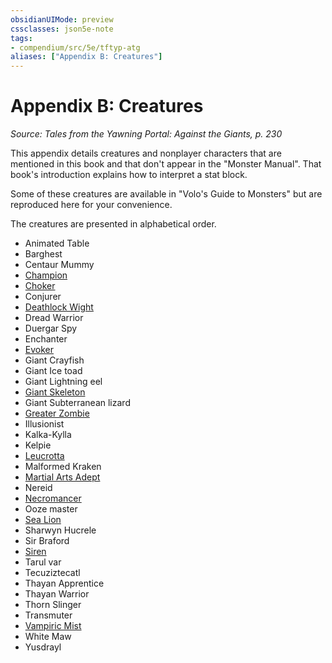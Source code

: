 ```yaml
---
obsidianUIMode: preview
cssclasses: json5e-note
tags:
- compendium/src/5e/tftyp-atg
aliases: ["Appendix B: Creatures"]
---
```

# Appendix B: Creatures
*Source: Tales from the Yawning Portal: Against the Giants, p. 230* 

This appendix details creatures and nonplayer characters that are mentioned in this book and that don't appear in the "Monster Manual". That book's introduction explains how to interpret a stat block.

Some of these creatures are available in "Volo's Guide to Monsters" but are reproduced here for your convenience.

The creatures are presented in alphabetical order.

- Animated Table  
- Barghest  
- Centaur Mummy  
- [Champion](Mechanics/bestiary/humanoid/champion-mpmm.md)  
- [Choker](Mechanics/bestiary/aberration/choker-mpmm.md)  
- Conjurer  
- [Deathlock Wight](Mechanics/bestiary/undead/deathlock-wight-mpmm.md)  
- Dread Warrior  
- Duergar Spy  
- Enchanter  
- [Evoker](Mechanics/bestiary/humanoid/evoker-wizard-mpmm.md)  
- Giant Crayfish  
- Giant Ice toad  
- Giant Lightning eel  
- [Giant Skeleton](Mechanics/bestiary/undead/giant-skeleton-tftyp.md)  
- Giant Subterranean lizard  
- [Greater Zombie](Mechanics/bestiary/undead/greater-zombie-tftyp.md)  
- Illusionist  
- Kalka-Kylla  
- Kelpie  
- [Leucrotta](Mechanics/bestiary/monstrosity/leucrotta-mpmm.md)  
- Malformed Kraken  
- [Martial Arts Adept](Mechanics/bestiary/humanoid/martial-arts-adept-mpmm.md)  
- Nereid  
- [Necromancer](Mechanics/bestiary/humanoid/necromancer-wizard-mpmm.md)  
- Ooze master  
- [Sea Lion](Mechanics/bestiary/monstrosity/sea-lion-tftyp.md)  
- Sharwyn Hucrele  
- Sir Braford  
- [Siren](Mechanics/bestiary/npc/siren-tftyp.md)  
- Tarul var  
- Tecuziztecatl  
- Thayan Apprentice  
- Thayan Warrior  
- Thorn Slinger  
- Transmuter  
- [Vampiric Mist](Mechanics/bestiary/undead/vampiric-mist-mpmm.md)  
- White Maw  
- Yusdrayl